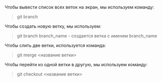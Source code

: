 Чтобы вывести список всех веток на экран, мы используем команду:
> git branch

Чтобы создать новую ветку, мы используем:
> git branch branch_name - создается ветка с именем branch_name

Чтобы слить две ветки, используется команда:
> git merge <название ветки>

Чтобы перейти из одной ветки в другую, мы используем команду:
>git checkout <название ветки>
